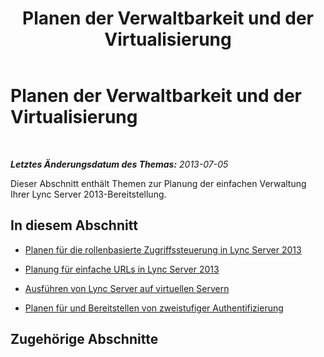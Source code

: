 ﻿---
title: Planen der Verwaltbarkeit und der Virtualisierung
TOCTitle: Planen der Verwaltbarkeit und der Virtualisierung
ms:assetid: 0b774fcd-211e-42f3-8542-f8699a8e2420
ms:mtpsurl: https://technet.microsoft.com/de-de/library/JJ687966(v=OCS.15)
ms:contentKeyID: 49890620
ms.date: 05/19/2016
mtps_version: v=OCS.15
ms.translationtype: HT
---

# Planen der Verwaltbarkeit und der Virtualisierung

 

_**Letztes Änderungsdatum des Themas:** 2013-07-05_

Dieser Abschnitt enthält Themen zur Planung der einfachen Verwaltung Ihrer Lync Server 2013-Bereitstellung.

## In diesem Abschnitt

  - [Planen für die rollenbasierte Zugriffssteuerung in Lync Server 2013](lync-server-2013-planning-for-role-based-access-control.md)

  - [Planung für einfache URLs in Lync Server 2013](lync-server-2013-planning-for-simple-urls.md)

  - [Ausführen von Lync Server auf virtuellen Servern](lync-server-2013-running-lync-server-on-virtual-servers.md)

  - [Planen für und Bereitstellen von zweistufiger Authentifizierung](lync-server-2013-planning-for-and-deploying-two-factor-authentication.md)

## Zugehörige Abschnitte

